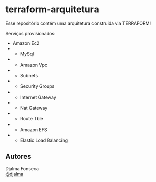 # terraform-arquitetura

Esse repositório contém uma arquitetura construida via TERRAFORM!

Serviços provisionados:
- Amazon Ec2 
- - MySql
- - Amazon Vpc
- - Subnets
- - Security Groups
- -  Internet Gateway
- - Nat Gateway
- - Route Tble
- - Amazon EFS
- - Elastic Load Balancing

## Autores

Djalma Fonseca  
[@djalma](https://www.linkedin.com/in/djalma-neto-dev/)
